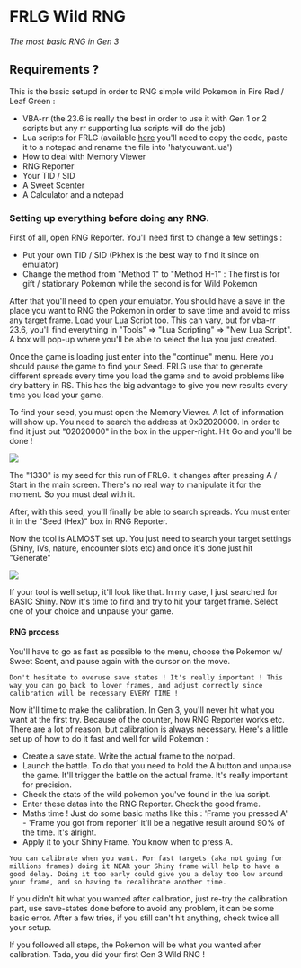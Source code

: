 # FRLG Wild RNG
_The most basic RNG in Gen 3_

## Requirements ?
This is the basic setupd in order to RNG simple wild Pokemon in Fire Red / Leaf Green :
- VBA-rr (the 23.6 is really the best in order to use it with Gen 1 or 2 scripts but any rr supporting lua scripts will do the job)
- Lua scripts for FRLG (available [here](https://projectpokemon.org/home/forums/topic/15187-gen-3-lua-scripts/?tab=comments#comment-127239) you'll need to copy the code, paste it to a notepad and rename the file into 'hatyouwant.lua')
- How to deal with Memory Viewer
- RNG Reporter
- Your TID / SID
- A Sweet Scenter
- A Calculator and a notepad

### Setting up everything before doing any RNG.

First of all, open RNG Reporter. You'll need first to change a few settings :
- Put your own TID / SID (Pkhex is the best way to find it since on emulator)
- Change the method from "Method 1" to "Method H-1" : The first is for gift / stationary Pokemon while the second is for Wild Pokemon

After that you'll need to open your emulator. You should have a save in the place you want to RNG the Pokemon in order to save time and avoid to miss any target frame. Load your Lua Script too. This can vary, but for vba-rr 23.6, you'll find everything in "Tools" => "Lua Scripting" => "New Lua Script". A box will pop-up where you'll be able to select the lua you just created.

Once the game is loading just enter into the "continue" menu. Here you should pause the game to find your Seed. FRLG use that to generate different spreads every time you load the game and to avoid problems like dry battery in RS. This has the big advantage to give you new results every time you load your game.

To find your seed, you must open the Memory Viewer. A lot of information will show up. You need to search the address at 0x02020000. In order to find it just put "02020000" in the box in the upper-right. Hit Go and you'll be done !

![](https://i.imgur.com/Vk4zYMm.png)

The "1330" is my seed for this run of FRLG. It changes after pressing A / Start in the main screen. There's no real way to manipulate it for the moment. So you must deal with it.

After, with this seed, you'll finally be able to search spreads. You must enter it in the "Seed (Hex)" box in RNG Reporter.

Now the tool is ALMOST set up. You just need to search your target settings (Shiny, IVs, nature, encounter slots etc) and once it's done just hit "Generate" 

![](https://i.imgur.com/LiBe4F2.png)

If your tool is well setup, it'll look like that. In my case, I just searched for BASIC Shiny. Now it's time to find and try to hit your target frame. Select one of your choice and unpause your game.

#### RNG process 

You'll have to go as fast as possible to the menu, choose the Pokemon w/ Sweet Scent, and pause again with the cursor on the move.


```
Don't hesitate to overuse save states ! It's really important ! This way you can go back to lower frames, and adjust correctly since calibration will be necessary EVERY TIME !
```

Now it'll time to make the calibration. In Gen 3, you'll never hit what you want at the first try. Because of the counter, how RNG Reporter works etc. There are a lot of reason, but calibration is always necessary. Here's a little set up of how to do it fast and well for wild Pokemon :
- Create a save state. Write the actual frame to the notpad.
- Launch the battle. To do that you need to hold the A button and unpause the game. It'll trigger the battle on the actual frame. It's really important for precision.
- Check the stats of the wild pokemon you've found in the lua script.
- Enter these datas into the RNG Reporter. Check the good frame.
- Maths time ! Just do some basic maths like this : 'Frame you pressed A' - 'Frame you got from reporter' it'll be a negative result around 90% of the time. It's alright.
- Apply it to your Shiny Frame. You know when to press A.

```
You can calibrate when you want. For fast targets (aka not going for millions frames) doing it NEAR your Shiny frame will help to have a good delay. Doing it too early could give you a delay too low around your frame, and so having to recalibrate another time.
```

If you didn't hit what you wanted after calibration, just re-try the calibration part, use save-states done before to avoid any problem, it can be some basic error. After a few tries, if you still can't hit anything, check twice all your setup.

If you followed all steps, the Pokemon will be what you wanted after calibration. Tada, you did your first Gen 3 Wild RNG !
